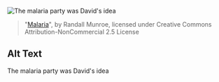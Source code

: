 ![The malaria party was David's idea](https://imgs.xkcd.com/comics/malaria.jpg)
> "[Malaria](https://xkcd.com/51/)", by Randall Munroe, licensed under Creative Commons Attribution-NonCommercial 2.5 License

## Alt Text
The malaria party was David's idea
